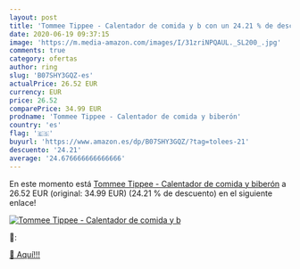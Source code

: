 ```yaml
---
layout: post
title: 'Tommee Tippee - Calentador de comida y b con un 24.21 % de descuento'
date: 2020-06-19 09:37:15
image: 'https://m.media-amazon.com/images/I/31zriNPQAUL._SL200_.jpg'
comments: true
category: ofertas
author: ring
slug: 'B07SHY3GQZ-es'
actualPrice: 26.52 EUR
currency: EUR
price: 26.52
comparePrice: 34.99 EUR
prodname: 'Tommee Tippee - Calentador de comida y biberón'
country: 'es'
flag: '🇪🇸'
buyurl: 'https://www.amazon.es/dp/B07SHY3GQZ/?tag=tolees-21'
descuento: '24.21'
average: '24.676666666666666'
---
```


En este momento está [Tommee Tippee - Calentador de comida y biberón](https://www.amazon.es/dp/B07SHY3GQZ/?tag=tolees-21) a 26.52 EUR (original: 34.99 EUR) (24.21 %  de descuento) en el siguiente enlace!

[![Tommee Tippee - Calentador de comida y b](https://m.media-amazon.com/images/I/31zriNPQAUL._SL200_.jpg)](https://www.amazon.es/dp/B07SHY3GQZ/?tag=tolees-21)

🔎:


[🛒 Aquí!!!](https://www.amazon.es/dp/B07SHY3GQZ/?tag=tolees-21)
